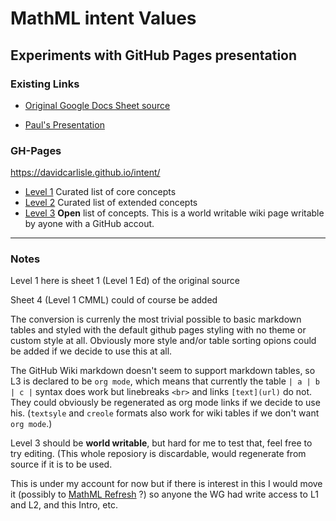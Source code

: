 # MathML intent Values

## Experiments with GitHub Pages presentation

### Existing Links

* [Original Google Docs Sheet source](https://docs.google.com/spreadsheets/d/1EsWou1K5nxBdLPvQapdoA9h-s8lg_qjn8fJH64g9izQ/edit?usp=sharing)

* [Paul's Presentation](http://notations.hoplahup.net/IntentsList/index.html)


### GH-Pages

<https://davidcarlisle.github.io/intent/>


* [Level 1](l1ed) Curated list of core concepts
* [Level 2](l2) Curated list of extended concepts
* [Level 3](https://github.com/davidcarlisle/intent/wiki/l3) **Open** list of  concepts. This is a world writable wiki page writable by ayone with a GitHub accout.



---

### Notes

Level 1 here is sheet 1 (Level 1 Ed) of the original source

Sheet 4 (Level 1 CMML) could of course  be added

The conversion is currenly the most trivial possible to basic markdown
tables and styled with the default github pages styling with no theme
or custom style at all. Obviously more style and/or table sorting
opions could be added if we decide to use this at all.

The GitHub Wiki markdown doesn't seem to support markdown tables, so L3 is
declared to be `org mode`, which means that currently the table
`| a | b | c |`
syntax does work but linebreaks `<br>` and links `[text](url)` do not.
They could obviously be regenerated as org mode links if we decide to use his.
(`textsyle` and `creole` formats also work for wiki tables if we don't  want `org mode`.)

Level 3 should be **world writable**, but hard for me to test that, feel free to try editing. (This whole reposiory is discardable, would regenerate from source if it is to be used.

This is under my account for now but if there is interest in this I would move it (possibly to [MathML Refresh](https://mathml-refresh.github.io/) ?) so anyone  the WG had write access to L1 and L2, and this Intro, etc.




